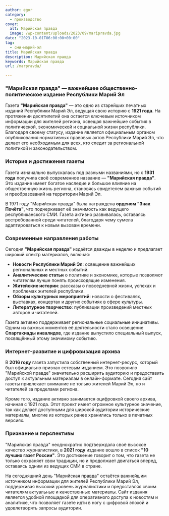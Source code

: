 ```yaml
---
author: egor
category:
  - производство
cover:
  alt: Марийская правда
  image: /wp-content/uploads/2023/09/maripravda.jpg
date: "2023-10-01T06:00:00+00:00"
tag:
  - сми-марий-эл
title: Марийская правда
description: Марийская правда
keywords: Марийская правда
url: /marpravda/

---
```

### **"Марийская правда" — важнейшее общественно-политическое издание Республики Марий Эл**

Газета **"Марийская правда"** — это одно из старейших печатных изданий Республики Марий Эл, ведущая свою историю с **1921 года**. На протяжении десятилетий она остается ключевым источником информации для жителей региона, освещая важнейшие события в политической, экономической и социальной жизни республики. Благодаря своему статусу, издание является официальным органом опубликования нормативных правовых актов Республики Марий Эл, что делает его необходимым для всех, кто следит за региональной политикой и законодательством.

### История и достижения газеты

Газета изначально выпускалась под разными названиями, но с **1931 года** получила своё современное название — **"Марийская правда"**. Это издание имеет богатое наследие и большое влияние на общественную жизнь региона, становясь свидетелем важных событий и преобразований на территории Марий Эл.

В 1971 году "Марийская правда" была награждена **орденом "Знак Почёта"**, что подчеркивает её значимость как ведущего республиканского СМИ. Газета активно развивалась, оставаясь востребованной среди читателей, благодаря чему сумела адаптироваться к новым вызовам времени.

### Современные направления работы

Сегодня **"Марийская правда"** издаётся дважды в неделю и предлагает широкий спектр материалов, включая:

- **Новости Республики Марий Эл**: освещение важнейших региональных и местных событий.
- **Аналитические статьи** о политике и экономике, которые позволяют читателям лучше понять происходящие изменения.
- **Житейские истории**: рассказы о повседневной жизни, успехах и проблемах жителей республики.
- **Обзоры культурных мероприятий**: новости о фестивалях, выставках, концертах и других событиях в сфере культуры.
- **Литературное творчество**: публикации произведений местных авторов и читателей.

Газета активно поддерживает региональные социальные инициативы. Одним из важных моментов её деятельности стало освещение **Спартакиады инвалидов**, где издание выпустило специальный выпуск, посвящённый этому значимому событию.

### Интернет-развитие и цифровизация архива

В **2016 году** газета запустила собственный интернет-ресурс, который был официально признан сетевым изданием. Это позволило "Марийской правде" значительно расширить аудиторию и предоставить доступ к актуальным материалам в онлайн-формате. Сегодня сайт газеты привлекает внимание не только жителей Марий Эл, но и читателей за пределами региона.

Кроме того, издание активно занимается оцифровкой своего архива, начиная с 1921 года. Этот проект имеет огромное культурное значение, так как делает доступными для широкой аудитории исторические материалы, многие из которых ранее хранились только в печатных версиях.

### Признание и перспективы

"Марийская правда" неоднократно подтверждала своё высокое качество журналистики, в **2021 году** издание вошло в список **"10 лучших газет России"**. Это достижение говорит о том, что газета не только сохраняет свои традиции, но и продолжает двигаться вперед, оставаясь одним из ведущих СМИ в стране.

На сегодняшний день "Марийская правда" остаётся важнейшим источником информации для жителей Республики Марий Эл, поддерживая высокий уровень журналистики и предоставляя своим читателям актуальные и качественные материалы. Сайт издания является удобной площадкой для оперативного доступа к новостям и аналитике, что позволяет газете идти в ногу с цифровой эпохой и удовлетворять запросы аудитории.
